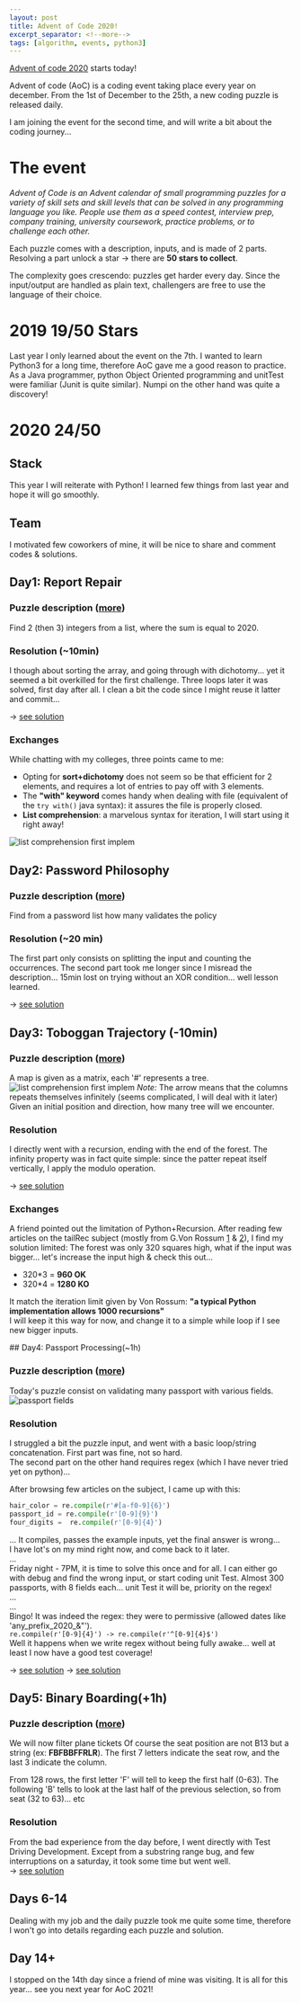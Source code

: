 ```yaml
---
layout: post
title: Advent of Code 2020!
excerpt_separator: <!--more-->
tags: [algorithm, events, python3]
---
```

[Advent of code 2020](https://adventofcode.com/2020/about) starts today! 


Advent of code (AoC) is a coding event taking place every year on december. From the 1st of December to the 25th, a new coding puzzle is released daily.

I am joining the event for the second time, and will write a bit about the coding journey...
<!--more-->

# The event

*Advent of Code is an Advent calendar of small programming puzzles for a variety of skill sets and skill levels that can be solved in any programming language you like. People use them as a speed contest, interview prep, company training, university coursework, practice problems, or to challenge each other.*

Each puzzle comes with a description, inputs, and is made of 2 parts.
Resolving a part unlock a star -> there are **50 stars to collect**.

The complexity goes crescendo: puzzles get harder every day.
Since the input/output are handled as plain text, challengers are free to use the language of their choice.
# 2019 19/50 Stars
Last year I only learned about the event on the 7th. I wanted to learn Python3 for a long time, therefore AoC gave me a good reason to practice.  
As a Java programmer, python Object Oriented programming and unitTest were familiar (Junit is quite similar). Numpi on the other hand was quite a discovery!

# 2020 24/50
## Stack
This year I will reiterate with Python! I learned few things from last year and hope it will go smoothly.
## Team
I motivated few coworkers of mine, it will be nice to share and comment codes & solutions.  

## Day1: Report Repair
### Puzzle description ([more](https://adventofcode.com/2020/day/1))
Find 2 (then 3) integers from a list, where the sum is equal to 2020.

### Resolution (~10min)
I though about sorting the array, and going through with dichotomy... yet it seemed a bit overkilled for the first challenge.
Three loops later it was solved, first day after all. I clean a bit the code since I might reuse it latter and commit...

-> [see solution](https://github.com/ymougenel/advent-of-code/blob/master/2020/day1/main.py)
### Exchanges
While chatting with my colleges, three points came to me:
* Opting for __sort+dichotomy__ does not seem so be that efficient for 2 elements, and requires a lot of entries to pay off with 3 elements.
* The **"with" keyword** comes handy when dealing with file (equivalent of the `try with()` java syntax): it assures the file is properly closed.
* **List comprehension**: a marvelous syntax for iteration, I will start using it right away!

![list comprehension first implem](../assets/advent_of_code2020/list_comprehension.png)


## Day2: Password Philosophy
### Puzzle description ([more](https://adventofcode.com/2020/day/2))
Find from a password list how many validates the policy

### Resolution (~20 min)
The first part only consists on splitting the input and counting the occurrences.
The second part took me longer since I misread the description... 15min lost on trying without an XOR condition... well lesson learned.

-> [see solution](https://github.com/ymougenel/advent-of-code/blob/master/2020/day2/main.py)


## Day3: Toboggan Trajectory (-10min)
### Puzzle description ([more](https://adventofcode.com/2020/day/2))
A map is given as a matrix, each '#' represents a tree. 
![list comprehension first implem](../assets/advent_of_code2020/day3_2020.png)
*Note:* The arrow means that the columns repeats themselves infinitely (seems complicated, I will deal with it later)
Given an initial position and direction, how many tree will we encounter.

### Resolution
I directly went with a recursion, ending with the end of the forest.
The infinity property was in fact quite simple: since the patter repeat itself vertically, I apply the modulo operation.

-> [see solution](https://github.com/ymougenel/advent-of-code/blob/master/2020/day3/main.py)

### Exchanges
A friend pointed out the limitation of Python+Recursion. After reading few articles on the tailRec subject (mostly from G.Von Rossum [1](http://neopythonic.blogspot.com/2009/04/tail-recursion-elimination.html) & [2](http://neopythonic.blogspot.com/2009/04/final-words-on-tail-calls.html)), I find my solution limited:
The forest was only 320 squares high, what if the input was bigger... let's increase the input high & check this out...  
* 320*3 = **960 OK**  
* 320*4 = **1280 KO**

It match the iteration limit given by Von Rossum: __"a typical Python implementation allows 1000 recursions"__  
I will keep it this way for now, and change it to a simple while loop if I see new bigger inputs.

## Day4: Passport Processing(~1h)
### Puzzle description ([more](https://adventofcode.com/2020/day/4))
Today's puzzle consist on validating many passport with various fields.
![passport fields](../assets/advent_of_code2020/day4_fields.png)

### Resolution
I struggled a bit the puzzle input, and went with a basic loop/string concatenation.
First part was fine, not so hard.  
The second part on the other hand requires regex (which I have never tried yet on python)...

After browsing few articles on the subject, I came up with this:
```python
hair_color = re.compile(r'#[a-f0-9]{6}')
passport_id = re.compile(r'[0-9]{9}')
four_digits =  re.compile(r'[0-9]{4}')
```
... It compiles, passes the example inputs, yet the final answer is wrong...    
I have lot's on my mind right now, and come back to it later.  
...  
Friday night - 7PM, it is time to solve this once and for all. I can either go with debug and find the wrong input, or start coding unit Test.
Almost 300 passports, with 8 fields each... unit Test it will be, priority on the regex!  
...  
...  
Bingo! It was indeed the regex: they were to permissive (allowed dates like 'any_prefix_2020_&"').  
`re.compile(r'[0-9]{4}') -> re.compile(r'^[0-9]{4}$')`  
Well it happens when we write regex without being fully awake... well at least I now have a good test coverage!

-> [see solution](https://github.com/ymougenel/advent-of-code/blob/master/2020/day4/)
-> [see solution](https://github.com/ymougenel/advent-of-code/blob/master/2020/day4/)

## Day5: Binary Boarding(+1h)
### Puzzle description ([more](https://adventofcode.com/2020/day/5))
We will now filter plane tickets
Of course the seat position are not B13 but a string (ex: __FBFBBFFRLR__). 
The first 7 letters indicate the seat row, and the last 3 indicate the column.

From 128 rows, the first letter 'F' will tell to keep the first half (0-63). The following 'B' tells to look at the last half of the previous selection, so from seat  (32 to 63)... etc

### Resolution
From the bad experience from the day before, I went directly with Test Driving Development. Except from a substring range bug, and few interruptions on a saturday, it took some time but went well.  
-> [see solution](https://github.com/ymougenel/advent-of-code/blob/master/2020/day5/)

## Days 6-14
Dealing with my job and the daily puzzle took me quite some time, therefore I won't go into details regarding each puzzle and solution.
## Day 14+
I stopped on the 14th day since a friend of mine was visiting. It is all for this year... see you next year for AoC 2021!
